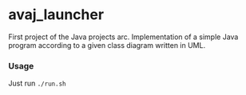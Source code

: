 # avaj_launcher

First project of the Java projects arc. Implementation of a simple Java program according to a given class diagram written in UML.

### Usage

Just run `./run.sh`
